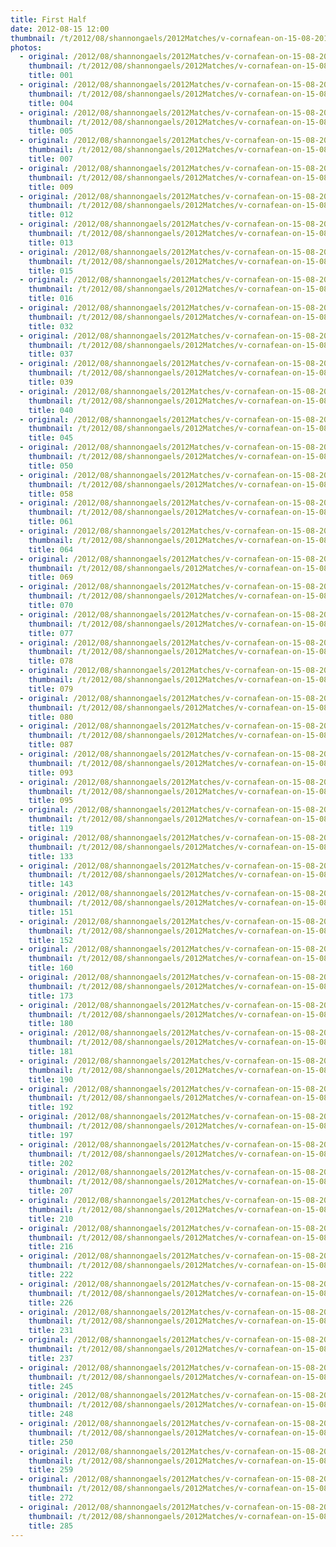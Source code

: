 ```yaml
---
title: First Half
date: 2012-08-15 12:00
thumbnail: /t/2012/08/shannongaels/2012Matches/v-cornafean-on-15-08-2012/first-half/001.jpg
photos:
  - original: /2012/08/shannongaels/2012Matches/v-cornafean-on-15-08-2012/first-half/001.jpg
    thumbnail: /t/2012/08/shannongaels/2012Matches/v-cornafean-on-15-08-2012/first-half/001.jpg
    title: 001
  - original: /2012/08/shannongaels/2012Matches/v-cornafean-on-15-08-2012/first-half/004.jpg
    thumbnail: /t/2012/08/shannongaels/2012Matches/v-cornafean-on-15-08-2012/first-half/004.jpg
    title: 004
  - original: /2012/08/shannongaels/2012Matches/v-cornafean-on-15-08-2012/first-half/005.jpg
    thumbnail: /t/2012/08/shannongaels/2012Matches/v-cornafean-on-15-08-2012/first-half/005.jpg
    title: 005
  - original: /2012/08/shannongaels/2012Matches/v-cornafean-on-15-08-2012/first-half/007.jpg
    thumbnail: /t/2012/08/shannongaels/2012Matches/v-cornafean-on-15-08-2012/first-half/007.jpg
    title: 007
  - original: /2012/08/shannongaels/2012Matches/v-cornafean-on-15-08-2012/first-half/009.jpg
    thumbnail: /t/2012/08/shannongaels/2012Matches/v-cornafean-on-15-08-2012/first-half/009.jpg
    title: 009
  - original: /2012/08/shannongaels/2012Matches/v-cornafean-on-15-08-2012/first-half/012.jpg
    thumbnail: /t/2012/08/shannongaels/2012Matches/v-cornafean-on-15-08-2012/first-half/012.jpg
    title: 012
  - original: /2012/08/shannongaels/2012Matches/v-cornafean-on-15-08-2012/first-half/013.jpg
    thumbnail: /t/2012/08/shannongaels/2012Matches/v-cornafean-on-15-08-2012/first-half/013.jpg
    title: 013
  - original: /2012/08/shannongaels/2012Matches/v-cornafean-on-15-08-2012/first-half/015.jpg
    thumbnail: /t/2012/08/shannongaels/2012Matches/v-cornafean-on-15-08-2012/first-half/015.jpg
    title: 015
  - original: /2012/08/shannongaels/2012Matches/v-cornafean-on-15-08-2012/first-half/016.jpg
    thumbnail: /t/2012/08/shannongaels/2012Matches/v-cornafean-on-15-08-2012/first-half/016.jpg
    title: 016
  - original: /2012/08/shannongaels/2012Matches/v-cornafean-on-15-08-2012/first-half/032.jpg
    thumbnail: /t/2012/08/shannongaels/2012Matches/v-cornafean-on-15-08-2012/first-half/032.jpg
    title: 032
  - original: /2012/08/shannongaels/2012Matches/v-cornafean-on-15-08-2012/first-half/037.jpg
    thumbnail: /t/2012/08/shannongaels/2012Matches/v-cornafean-on-15-08-2012/first-half/037.jpg
    title: 037
  - original: /2012/08/shannongaels/2012Matches/v-cornafean-on-15-08-2012/first-half/039.jpg
    thumbnail: /t/2012/08/shannongaels/2012Matches/v-cornafean-on-15-08-2012/first-half/039.jpg
    title: 039
  - original: /2012/08/shannongaels/2012Matches/v-cornafean-on-15-08-2012/first-half/040.jpg
    thumbnail: /t/2012/08/shannongaels/2012Matches/v-cornafean-on-15-08-2012/first-half/040.jpg
    title: 040
  - original: /2012/08/shannongaels/2012Matches/v-cornafean-on-15-08-2012/first-half/045.jpg
    thumbnail: /t/2012/08/shannongaels/2012Matches/v-cornafean-on-15-08-2012/first-half/045.jpg
    title: 045
  - original: /2012/08/shannongaels/2012Matches/v-cornafean-on-15-08-2012/first-half/050.jpg
    thumbnail: /t/2012/08/shannongaels/2012Matches/v-cornafean-on-15-08-2012/first-half/050.jpg
    title: 050
  - original: /2012/08/shannongaels/2012Matches/v-cornafean-on-15-08-2012/first-half/058.jpg
    thumbnail: /t/2012/08/shannongaels/2012Matches/v-cornafean-on-15-08-2012/first-half/058.jpg
    title: 058
  - original: /2012/08/shannongaels/2012Matches/v-cornafean-on-15-08-2012/first-half/061.jpg
    thumbnail: /t/2012/08/shannongaels/2012Matches/v-cornafean-on-15-08-2012/first-half/061.jpg
    title: 061
  - original: /2012/08/shannongaels/2012Matches/v-cornafean-on-15-08-2012/first-half/064.jpg
    thumbnail: /t/2012/08/shannongaels/2012Matches/v-cornafean-on-15-08-2012/first-half/064.jpg
    title: 064
  - original: /2012/08/shannongaels/2012Matches/v-cornafean-on-15-08-2012/first-half/069.jpg
    thumbnail: /t/2012/08/shannongaels/2012Matches/v-cornafean-on-15-08-2012/first-half/069.jpg
    title: 069
  - original: /2012/08/shannongaels/2012Matches/v-cornafean-on-15-08-2012/first-half/070.jpg
    thumbnail: /t/2012/08/shannongaels/2012Matches/v-cornafean-on-15-08-2012/first-half/070.jpg
    title: 070
  - original: /2012/08/shannongaels/2012Matches/v-cornafean-on-15-08-2012/first-half/077.jpg
    thumbnail: /t/2012/08/shannongaels/2012Matches/v-cornafean-on-15-08-2012/first-half/077.jpg
    title: 077
  - original: /2012/08/shannongaels/2012Matches/v-cornafean-on-15-08-2012/first-half/078.jpg
    thumbnail: /t/2012/08/shannongaels/2012Matches/v-cornafean-on-15-08-2012/first-half/078.jpg
    title: 078
  - original: /2012/08/shannongaels/2012Matches/v-cornafean-on-15-08-2012/first-half/079.jpg
    thumbnail: /t/2012/08/shannongaels/2012Matches/v-cornafean-on-15-08-2012/first-half/079.jpg
    title: 079
  - original: /2012/08/shannongaels/2012Matches/v-cornafean-on-15-08-2012/first-half/080.jpg
    thumbnail: /t/2012/08/shannongaels/2012Matches/v-cornafean-on-15-08-2012/first-half/080.jpg
    title: 080
  - original: /2012/08/shannongaels/2012Matches/v-cornafean-on-15-08-2012/first-half/087.jpg
    thumbnail: /t/2012/08/shannongaels/2012Matches/v-cornafean-on-15-08-2012/first-half/087.jpg
    title: 087
  - original: /2012/08/shannongaels/2012Matches/v-cornafean-on-15-08-2012/first-half/093.jpg
    thumbnail: /t/2012/08/shannongaels/2012Matches/v-cornafean-on-15-08-2012/first-half/093.jpg
    title: 093
  - original: /2012/08/shannongaels/2012Matches/v-cornafean-on-15-08-2012/first-half/095.jpg
    thumbnail: /t/2012/08/shannongaels/2012Matches/v-cornafean-on-15-08-2012/first-half/095.jpg
    title: 095
  - original: /2012/08/shannongaels/2012Matches/v-cornafean-on-15-08-2012/first-half/119.jpg
    thumbnail: /t/2012/08/shannongaels/2012Matches/v-cornafean-on-15-08-2012/first-half/119.jpg
    title: 119
  - original: /2012/08/shannongaels/2012Matches/v-cornafean-on-15-08-2012/first-half/133.jpg
    thumbnail: /t/2012/08/shannongaels/2012Matches/v-cornafean-on-15-08-2012/first-half/133.jpg
    title: 133
  - original: /2012/08/shannongaels/2012Matches/v-cornafean-on-15-08-2012/first-half/143.jpg
    thumbnail: /t/2012/08/shannongaels/2012Matches/v-cornafean-on-15-08-2012/first-half/143.jpg
    title: 143
  - original: /2012/08/shannongaels/2012Matches/v-cornafean-on-15-08-2012/first-half/151.jpg
    thumbnail: /t/2012/08/shannongaels/2012Matches/v-cornafean-on-15-08-2012/first-half/151.jpg
    title: 151
  - original: /2012/08/shannongaels/2012Matches/v-cornafean-on-15-08-2012/first-half/152.jpg
    thumbnail: /t/2012/08/shannongaels/2012Matches/v-cornafean-on-15-08-2012/first-half/152.jpg
    title: 152
  - original: /2012/08/shannongaels/2012Matches/v-cornafean-on-15-08-2012/first-half/160.jpg
    thumbnail: /t/2012/08/shannongaels/2012Matches/v-cornafean-on-15-08-2012/first-half/160.jpg
    title: 160
  - original: /2012/08/shannongaels/2012Matches/v-cornafean-on-15-08-2012/first-half/173.jpg
    thumbnail: /t/2012/08/shannongaels/2012Matches/v-cornafean-on-15-08-2012/first-half/173.jpg
    title: 173
  - original: /2012/08/shannongaels/2012Matches/v-cornafean-on-15-08-2012/first-half/180.jpg
    thumbnail: /t/2012/08/shannongaels/2012Matches/v-cornafean-on-15-08-2012/first-half/180.jpg
    title: 180
  - original: /2012/08/shannongaels/2012Matches/v-cornafean-on-15-08-2012/first-half/181.jpg
    thumbnail: /t/2012/08/shannongaels/2012Matches/v-cornafean-on-15-08-2012/first-half/181.jpg
    title: 181
  - original: /2012/08/shannongaels/2012Matches/v-cornafean-on-15-08-2012/first-half/190.jpg
    thumbnail: /t/2012/08/shannongaels/2012Matches/v-cornafean-on-15-08-2012/first-half/190.jpg
    title: 190
  - original: /2012/08/shannongaels/2012Matches/v-cornafean-on-15-08-2012/first-half/192.jpg
    thumbnail: /t/2012/08/shannongaels/2012Matches/v-cornafean-on-15-08-2012/first-half/192.jpg
    title: 192
  - original: /2012/08/shannongaels/2012Matches/v-cornafean-on-15-08-2012/first-half/197.jpg
    thumbnail: /t/2012/08/shannongaels/2012Matches/v-cornafean-on-15-08-2012/first-half/197.jpg
    title: 197
  - original: /2012/08/shannongaels/2012Matches/v-cornafean-on-15-08-2012/first-half/202.jpg
    thumbnail: /t/2012/08/shannongaels/2012Matches/v-cornafean-on-15-08-2012/first-half/202.jpg
    title: 202
  - original: /2012/08/shannongaels/2012Matches/v-cornafean-on-15-08-2012/first-half/207.jpg
    thumbnail: /t/2012/08/shannongaels/2012Matches/v-cornafean-on-15-08-2012/first-half/207.jpg
    title: 207
  - original: /2012/08/shannongaels/2012Matches/v-cornafean-on-15-08-2012/first-half/210.jpg
    thumbnail: /t/2012/08/shannongaels/2012Matches/v-cornafean-on-15-08-2012/first-half/210.jpg
    title: 210
  - original: /2012/08/shannongaels/2012Matches/v-cornafean-on-15-08-2012/first-half/216.jpg
    thumbnail: /t/2012/08/shannongaels/2012Matches/v-cornafean-on-15-08-2012/first-half/216.jpg
    title: 216
  - original: /2012/08/shannongaels/2012Matches/v-cornafean-on-15-08-2012/first-half/222.jpg
    thumbnail: /t/2012/08/shannongaels/2012Matches/v-cornafean-on-15-08-2012/first-half/222.jpg
    title: 222
  - original: /2012/08/shannongaels/2012Matches/v-cornafean-on-15-08-2012/first-half/226.jpg
    thumbnail: /t/2012/08/shannongaels/2012Matches/v-cornafean-on-15-08-2012/first-half/226.jpg
    title: 226
  - original: /2012/08/shannongaels/2012Matches/v-cornafean-on-15-08-2012/first-half/231.jpg
    thumbnail: /t/2012/08/shannongaels/2012Matches/v-cornafean-on-15-08-2012/first-half/231.jpg
    title: 231
  - original: /2012/08/shannongaels/2012Matches/v-cornafean-on-15-08-2012/first-half/237.jpg
    thumbnail: /t/2012/08/shannongaels/2012Matches/v-cornafean-on-15-08-2012/first-half/237.jpg
    title: 237
  - original: /2012/08/shannongaels/2012Matches/v-cornafean-on-15-08-2012/first-half/245.jpg
    thumbnail: /t/2012/08/shannongaels/2012Matches/v-cornafean-on-15-08-2012/first-half/245.jpg
    title: 245
  - original: /2012/08/shannongaels/2012Matches/v-cornafean-on-15-08-2012/first-half/248.jpg
    thumbnail: /t/2012/08/shannongaels/2012Matches/v-cornafean-on-15-08-2012/first-half/248.jpg
    title: 248
  - original: /2012/08/shannongaels/2012Matches/v-cornafean-on-15-08-2012/first-half/250.jpg
    thumbnail: /t/2012/08/shannongaels/2012Matches/v-cornafean-on-15-08-2012/first-half/250.jpg
    title: 250
  - original: /2012/08/shannongaels/2012Matches/v-cornafean-on-15-08-2012/first-half/259.jpg
    thumbnail: /t/2012/08/shannongaels/2012Matches/v-cornafean-on-15-08-2012/first-half/259.jpg
    title: 259
  - original: /2012/08/shannongaels/2012Matches/v-cornafean-on-15-08-2012/first-half/272.jpg
    thumbnail: /t/2012/08/shannongaels/2012Matches/v-cornafean-on-15-08-2012/first-half/272.jpg
    title: 272
  - original: /2012/08/shannongaels/2012Matches/v-cornafean-on-15-08-2012/first-half/285.jpg
    thumbnail: /t/2012/08/shannongaels/2012Matches/v-cornafean-on-15-08-2012/first-half/285.jpg
    title: 285
---
```

